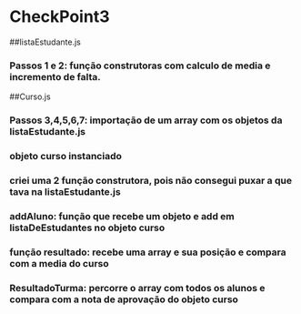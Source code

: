 # CheckPoint3

##listaEstudante.js

### Passos 1 e 2: função construtoras com calculo de media e incremento de falta.

##Curso.js

### Passos 3,4,5,6,7: importação de um array com os objetos  da listaEstudante.js
### objeto curso instanciado
### criei uma 2 função construtora, pois não consegui puxar a que tava na listaEstudante.js
### addAluno: função que recebe um objeto e add em listaDeEstudantes no objeto curso
### função resultado: recebe uma array e sua posição e compara com a media do curso
### ResultadoTurma: percorre o array com todos os alunos e compara com a nota de aprovação do objeto curso
